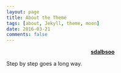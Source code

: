 ```yaml
---
layout: page
title: About the Theme
tags: [about, Jekyll, theme, moon]
date: 2016-03-21
comments: false
---
```


<center><a href="http://sdalbsoo.github.io"><b>sdalbsoo</b></a></center>

Step by step goes a long way.

